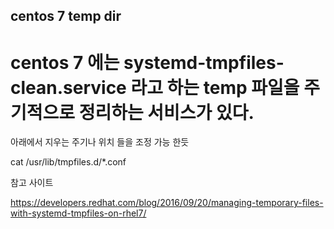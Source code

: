 ##  centos 7 temp dir 
# centos 7 에는 systemd-tmpfiles-clean.service  라고 하는 temp 파일을 주기적으로 정리하는 서비스가 있다. 

아래에서 지우는 주기나 위치 들을 조정 가능 한듯 

cat /usr/lib/tmpfiles.d/*.conf


참고 사이트 

https://developers.redhat.com/blog/2016/09/20/managing-temporary-files-with-systemd-tmpfiles-on-rhel7/
